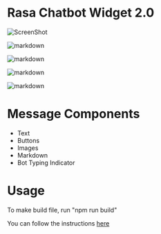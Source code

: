 # Rasa Chatbot Widget 2.0

![ScreenShot](public/banner.png)

![markdown](public/made-for-bots-using-rasa.svg)

![markdown](public/built-with-react.svg)

![markdown](public/designed-using-tailwind-css.svg)

![markdown](public/supports-markdown.svg)

# Message Components

- Text
- Buttons
- Images
- Markdown
- Bot Typing Indicator

# Usage

To make build file, run "npm run build"

You can follow the instructions [here](docs/instructions.md)
